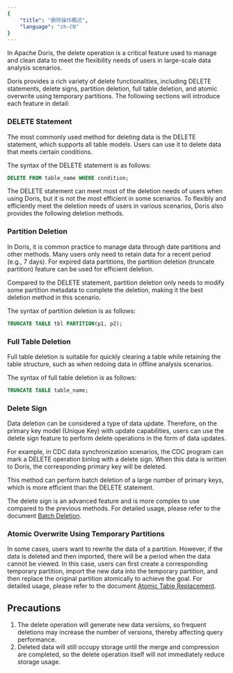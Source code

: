 ```yaml
---
{
    "title": "删除操作概述",
    "language": "zh-CN"
}
---
```


<!-- 
Licensed to the Apache Software Foundation (ASF) under one
or more contributor license agreements.  See the NOTICE file
distributed with this work for additional information
regarding copyright ownership.  The ASF licenses this file
to you under the Apache License, Version 2.0 (the
"License"); you may not use this file except in compliance
with the License.  You may obtain a copy of the License at

  http://www.apache.org/licenses/LICENSE-2.0

Unless required by applicable law or agreed to in writing,
software distributed under the License is distributed on an
"AS IS" BASIS, WITHOUT WARRANTIES OR CONDITIONS OF ANY
KIND, either express or implied.  See the License for the
specific language governing permissions and limitations
under the License.
-->

In Apache Doris, the delete operation is a critical feature used to manage and clean data to meet the flexibility needs of users in large-scale data analysis scenarios.

Doris provides a rich variety of delete functionalities, including DELETE statements, delete signs, partition deletion, full table deletion, and atomic overwrite using temporary partitions. The following sections will introduce each feature in detail:

### DELETE Statement

The most commonly used method for deleting data is the DELETE statement, which supports all table models. Users can use it to delete data that meets certain conditions.

The syntax of the DELETE statement is as follows:

```sql
DELETE FROM table_name WHERE condition;
```

The DELETE statement can meet most of the deletion needs of users when using Doris, but it is not the most efficient in some scenarios. To flexibly and efficiently meet the deletion needs of users in various scenarios, Doris also provides the following deletion methods.

### Partition Deletion

In Doris, it is common practice to manage data through date partitions and other methods. Many users only need to retain data for a recent period (e.g., 7 days). For expired data partitions, the partition deletion (truncate partition) feature can be used for efficient deletion.

Compared to the DELETE statement, partition deletion only needs to modify some partition metadata to complete the deletion, making it the best deletion method in this scenario.

The syntax of partition deletion is as follows:

```sql
TRUNCATE TABLE tbl PARTITION(p1, p2);
```

### Full Table Deletion

Full table deletion is suitable for quickly clearing a table while retaining the table structure, such as when redoing data in offline analysis scenarios.

The syntax of full table deletion is as follows:

```sql
TRUNCATE TABLE table_name;
```

### Delete Sign

Data deletion can be considered a type of data update. Therefore, on the primary key model (Unique Key) with update capabilities, users can use the delete sign feature to perform delete operations in the form of data updates.

For example, in CDC data synchronization scenarios, the CDC program can mark a DELETE operation binlog with a delete sign. When this data is written to Doris, the corresponding primary key will be deleted.

This method can perform batch deletion of a large number of primary keys, which is more efficient than the DELETE statement.

The delete sign is an advanced feature and is more complex to use compared to the previous methods. For detailed usage, please refer to the document [Batch Deletion](./delete-overview.md).

### Atomic Overwrite Using Temporary Partitions

In some cases, users want to rewrite the data of a partition. However, if the data is deleted and then imported, there will be a period when the data cannot be viewed. In this case, users can first create a corresponding temporary partition, import the new data into the temporary partition, and then replace the original partition atomically to achieve the goal. For detailed usage, please refer to the document [Atomic Table Replacement](./atomicity-replace.md).

## Precautions

1. The delete operation will generate new data versions, so frequent deletions may increase the number of versions, thereby affecting query performance.
2. Deleted data will still occupy storage until the merge and compression are completed, so the delete operation itself will not immediately reduce storage usage.

